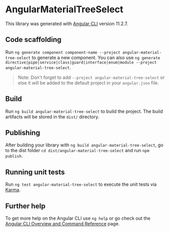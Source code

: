 # AngularMaterialTreeSelect

This library was generated with [Angular CLI](https://github.com/angular/angular-cli) version 11.2.7.

## Code scaffolding

Run `ng generate component component-name --project angular-material-tree-select` to generate a new component. You can also use `ng generate directive|pipe|service|class|guard|interface|enum|module --project angular-material-tree-select`.
> Note: Don't forget to add `--project angular-material-tree-select` or else it will be added to the default project in your `angular.json` file. 

## Build

Run `ng build angular-material-tree-select` to build the project. The build artifacts will be stored in the `dist/` directory.

## Publishing

After building your library with `ng build angular-material-tree-select`, go to the dist folder `cd dist/angular-material-tree-select` and run `npm publish`.

## Running unit tests

Run `ng test angular-material-tree-select` to execute the unit tests via [Karma](https://karma-runner.github.io).

## Further help

To get more help on the Angular CLI use `ng help` or go check out the [Angular CLI Overview and Command Reference](https://angular.io/cli) page.

